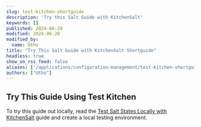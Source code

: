 ```yaml
---
slug: test-kitchen-shortguide
description: 'Try this Salt Guide with KitchenSalt'
keywords: []
published: 2024-06-20
modified: 2024-06-20
modified_by:
  name: Utho
title: "Try This Salt Guide with KitchenSalt Shortguide"
headless: true
show_on_rss_feed: false
aliases: ['/applications/configuration-management/test-kitchen-shortguide/']
authors: ["Utho"]
---
```


## Try This Guide Using Test Kitchen

To try this guide out locally, read the [Test Salt States Locally with KitchenSalt](/docs/guides/test-salt-locally-with-kitchen-salt/) guide and create a local testing environment.
